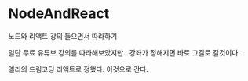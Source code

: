 # NodeAndReact
노드와 리액트 강의 들으면서 따라하기

일단 무료 유튜브 강의를 따라해보았지만.. 강좌가 정해지면 바로 그길로 갈것이다. 

엘리의 드림코딩 리액트로 정했다.
이것으로 간다.